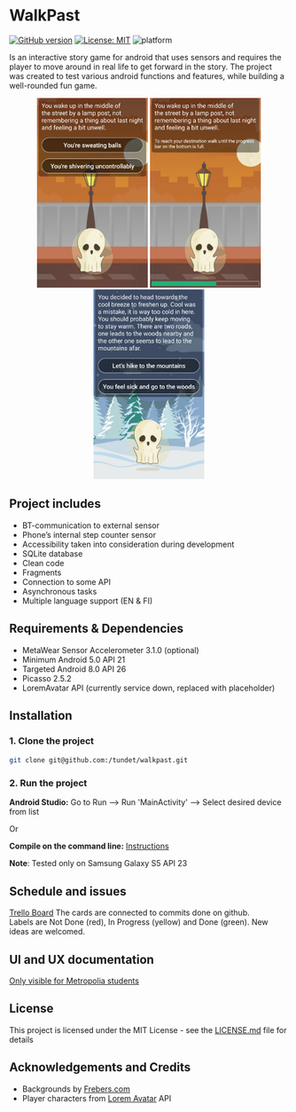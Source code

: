 # WalkPast
[![GitHub version](https://badge.fury.io/gh/tundet%2Fwalkpast.svg)](https://badge.fury.io/gh/tundet%2Fwalkpast)
[![License: MIT](https://img.shields.io/badge/License-MIT-yellow.svg)](https://opensource.org/licenses/MIT)
![platform](http://img.shields.io/badge/platform-Android-blue.svg)

Is an interactive story game for android that uses sensors and requires the player to move around in real life to get forward in the story.
The project was created to test various android functions and features, while building a well-rounded fun game.
<p align="center">
  <img src="screenshots/screenshot1.jpg" width="200"/>
  <img src="screenshots/screenshot2.jpg" width="200"/>
  <img src="screenshots/screenshot3.jpg" width="200"/>
</p>

## Project includes

* BT-communication to external sensor
* Phone’s internal step counter sensor
* Accessibility taken into consideration during development
* SQLite database
* Clean code
* Fragments
* Connection to some API
* Asynchronous tasks
* Multiple language support (EN & FI)

## Requirements & Dependencies
* MetaWear Sensor Accelerometer 3.1.0 (optional)
* Minimum Android 5.0 API 21
* Targeted Android 8.0 API 26
* Picasso 2.5.2
* LoremAvatar API (currently service down, replaced with placeholder)

## Installation

### 1. Clone the project
```sh
git clone git@github.com:/tundet/walkpast.git
```

### 2. Run the project

**Android Studio:** Go to Run --> Run 'MainActivity' --> Select desired device from list

Or 

**Compile on the command line:** [Instructions](https://developer.android.com/studio/build/building-cmdline.html)

**Note**: Tested only on Samsung Galaxy S5 API 23

## Schedule and issues
[Trello Board](https://trello.com/b/tAaesoy9/walkpast) 
The cards are connected to commits done on github.  
Labels are Not Done (red), In Progress (yellow) and Done (green).
New ideas are welcomed.

## UI and UX documentation
[Only visible for Metropolia students](https://docs.google.com/a/metropolia.fi/document/d/19tY3G-ByqmQkliVcM3lVjWEUT2q8Ct62Z6aoNd20kz4/edit?usp=sharing)

## License
This project is licensed under the MIT License - see the [LICENSE.md](LICENSE.md) file for details

## Acknowledgements and Credits
* Backgrounds by [Frebers.com](http://www.frebers.com/)
* Player characters from [Lorem Avatar](http://loremavatar.com/) API
